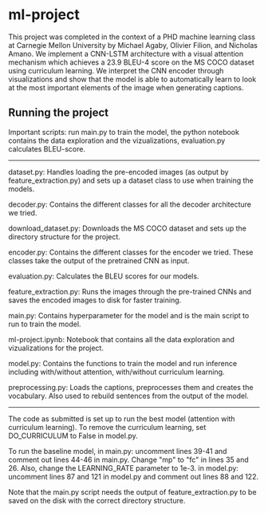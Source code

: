 # ml-project

This project was completed in the context of a PHD machine learning class at Carnegie Mellon University by Michael Agaby, Olivier Filion, and Nicholas Amano. We implement a CNN-LSTM architecture with a visual attention mechanism which achieves a 23.9 BLEU-4 score on the MS COCO dataset using curriculum learning. We interpret the CNN encoder through visualizations and show that the model is able to automatically learn to look at the most important elements of the image when generating captions.

## Running the project


Important scripts: run main.py to train the model, the python notebook contains the data exploration and the vizualizations, evaluation.py calculates BLEU-score.

----------------

dataset.py: Handles loading the pre-encoded images (as output by feature_extraction.py) and sets up a dataset class to use when training the models.

decoder.py: Contains the different classes for all the decoder architecture we tried.

download_dataset.py: Downloads the MS COCO dataset and sets up the directory structure for the project.

encoder.py: Contains the different classes for the encoder we tried. These classes take the output of the pretrained CNN as input.

evaluation.py: Calculates the BLEU scores for our models.

feature_extraction.py: Runs the images through the pre-trained CNNs and saves the encoded images to disk for faster training.

main.py: Contains hyperparameter for the model and is the main script to run to train the model.

ml-project.ipynb: Notebook that contains all the data exploration and vizualizations for the project.

model.py: Contains the functions to train the model and run inference including with/without attention, with/without curriculum learning.

preprocessing.py: Loads the captions, preprocesses them and creates the vocabulary. Also used to rebuild sentences from the output of the model.

-----------------

The code as submitted is set up to run the best model (attention with curriculum learning). To remove the curriculum learning, set DO_CURRICULUM to False in model.py.

To run the baseline model,
    in main.py: uncomment lines 39-41 and comment out lines 44-46 in main.py. Change "mp" to "fc" in lines 35 and 26. Also, change the LEARNING_RATE parameter to 1e-3.
    in model.py: uncomment lines 87 and 121 in model.py and comment out lines 88 and 122.

Note that the main.py script needs the output of feature_extraction.py to be saved on the disk with the correct directory structure.
